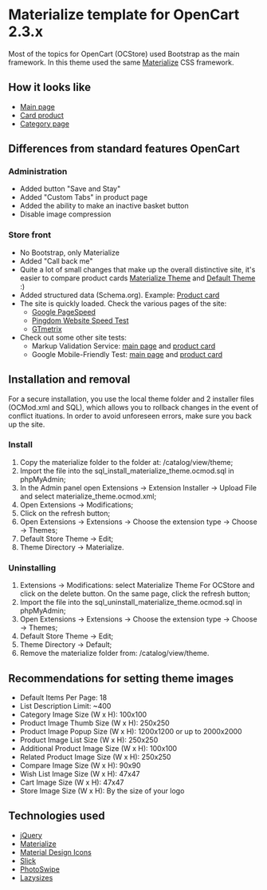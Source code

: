 # Materialize template for OpenCart 2.3.x
Most of the topics for OpenCart (OCStore) used Bootstrap as the main framework.
In this theme used the same [Materialize](https://github.com/Dogfalo/materialize) CSS framework.
## How it looks like
* [Main page](https://materialize.myefforts.ru/)
* [Card product](https://materialize.myefforts.ru/smartphones/iphone-smart/iphone-7-plus-red-special-edition-256gb)
* [Category page](https://materialize.myefforts.ru/smartphones/)
## Differences from standard features OpenCart
### Administration
* Added button "Save and Stay"
* Added "Custom Tabs" in product page
* Added the ability to make an inactive basket button
* Disable image compression
### Store front
* No Bootstrap, only Materialize
* Added "Call back me"
* Quite a lot of small changes that make up the overall distinctive site, it's easier to compare product cards
[Materialize Theme](https://materialize.myefforts.ru/smartphones/iphone-smart/iphone-7-plus-red-special-edition-256gb) and [Default Theme](https://demo.opencart.com/index.php?route=product/product&product_id=40) :)
* Added structured data (Schema.org). Example: [Product card](https://search.google.com/structured-data/testing-tool/u/0/#url=https%3A%2F%2Fmaterialize.myefforts.ru%2Fsmartphones%2Fiphone-smart%2Fiphone-7-plus-red-special-edition-256gb)
* The site is quickly loaded. Check the various pages of the site:
  - [Google PageSpeed](https://developers.google.com/speed/pagespeed/insights/)
  - [Pingdom Website Speed Test](https://tools.pingdom.com/)
  - [GTmetrix](https://gtmetrix.com/)
* Check out some other site tests:
  - Markup Validation Service: [main page](https://validator.w3.org/nu/?doc=https%3A%2F%2Fmaterialize.myefforts.ru%2F) and [product card](https://validator.w3.org/nu/?doc=https%3A%2F%2Fmaterialize.myefforts.ru%2Fsmartphones%2Fiphone-smart%2Fiphone-7-plus-red-special-edition-256gb)
  - Google Mobile-Friendly Test: [main page](https://search.google.com/search-console/mobile-friendly?id=aWnZIZ8aLvbIVq4R2tpuPQ) and [product card](https://search.google.com/search-console/mobile-friendly?id=zIJ0V8Q2y1WuyUJhOpN91w)
## Installation and removal
For a secure installation, you use the local theme folder and 2 installer files (OCMod.xml and SQL), which allows you to rollback changes in the event of conflict ituations. In order to avoid unforeseen errors, make sure you back up the site.
### Install
1.  Copy the materialize folder to the folder at: /catalog/view/theme;
2.  Import the file into the sql_install_materialize_theme.ocmod.sql in phpMyAdmin;
3.  In the Admin panel open Extensions -> Extension Installer -> Upload File and select materialize_theme.ocmod.xml;
4.  Open Extensions -> Modifications;
5.  Click on the refresh button;
6.  Open Extensions -> Extensions -> Choose the extension type -> Choose -> Themes;
7.  Default Store Theme -> Edit;
8.  Theme Directory -> Materialize.
### Uninstalling
1.  Extensions -> Modifications: select Materialize Theme For OCStore and click on the delete button. On the same page, click the refresh button;
2.  Import the file into the sql_uninstall_materialize_theme.ocmod.sql in phpMyAdmin;
3.  Open Extensions -> Extensions -> Choose the extension type -> Choose -> Themes;
4.  Default Store Theme -> Edit;
5.  Theme Directory -> Default;
6.  Remove the materialize folder from: /catalog/view/theme.
## Recommendations for setting theme images
* Default Items Per Page: 18
* List Description Limit: ~400
* Category Image Size (W x H): 100x100
* Product Image Thumb Size (W x H): 250x250
* Product Image Popup Size (W x H): 1200x1200 or up to 2000x2000
* Product Image List Size (W x H): 250x250
* Additional Product Image Size (W x H): 100x100
* Related Product Image Size (W x H): 250x250
* Compare Image Size (W x H): 90x90
* Wish List Image Size (W x H): 47x47
* Cart Image Size (W x H): 47x47
* Store Image Size (W x H): By the size of your logo
## Technologies used
* [jQuery](https://github.com/jquery/jquery)
* [Materialize](https://github.com/Dogfalo/materialize)
* [Material Design Icons](https://github.com/google/material-design-icons)
* [Slick](https://github.com/kenwheeler/slick)
* [PhotoSwipe](https://github.com/dimsemenov/PhotoSwipe)
* [Lazysizes](https://github.com/aFarkas/lazysizes)